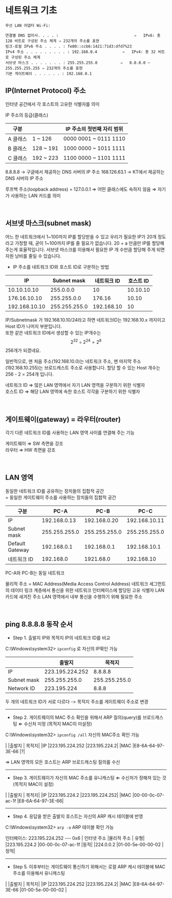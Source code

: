 
# 네트워크 기초


```
무선 LAN 어댑터 Wi-Fi:

연결별 DNS 접미사. . . . :			                     ⇒   IPv6: 총 128 비트로 구성된 주소 체게 ⇒ 232개의 주소를 표현
링크-로컬 IPv6 주소 . . . . : fe80::ccb6:1421:71d3:dfd7%23
IPv4 주소 . . . . . . . . . : 192.168.0.4           ⇒   IPv4: 총 32 비트로 구성된 주소 체계
서브넷 마스크 . . . . . . . : 255.255.255.0          ⇒   0.0.0.0 ~ 255.255.255.255 ⇒ 232개의 주소를 표현
기본 게이트웨이 . . . . . . : 192.168.0.1
```

## IP(Internet Protocol) 주소
인터넷 공간에서 각 호스트의 고유한 식별자를 의미

IP 주소의 등급(클래스)

|구분 |	| IP 주소의 첫번째 자리 범위|
|-------|---|-------------------------------|
|A 클래스|	  1 ~ 126	|0000 0001 ~ 0111 1110|		
|B 클래스 |	128 ~ 191	|1000 0000 ~ 1011 1111|		
|C 클래스 |	192 ~ 223	|1100 0000 ~ 1101 1111|

8.8.8.8 → 구글에서 제공하는 DNS 서버의 IP 주소
168.126.63.1 → KT에서 제공하는 DNS 서버의 IP 주소

루프백 주소(loopback address) = 127.0.0.1 ⇒ 어떤 클래스에도 속하지 않음 ⇒ 자기가 사용하는 LAN 카드를 의미

<br/>

## 서브넷 마스크(subnet mask)

어느 한 네트워크에서 1~100까지 IP를 할당받을 수 있고 우리가 필요한 IP가 20개 정도라고 가정할 때, 굳이 1~100까지 IP를 줄 필요가 없습니다. 20 + a 만큼만 IP를 할당해 주는게 효율적입니다. 서브넷 마스크를 이용해서 필요한 IP 개 수만큼 할당해 주게 되면 자원 낭비를 줄일 수 있습니다.

- IP 주소를 네트워크 ID와 호스트 ID로 구분하는 방법

|IP		|	Subnet mask 	|	네트워크 ID	 |	호스트 ID|
|-------|-------------------|----------------|-----------|
|10.10.10.10	|	255.0.0.0	|	10		|	10.10.10|
|176.16.10.10	|	255.255.0.0	|	176.16		|	10.10|
|192.168.10.10	|	255.255.255.0	|	192.168.10	|	10|

IP/Subnetmask 가 192.168.10.10/24라고 하면 네트워크ID는 192.168.10.x 까지이고 Host ID가 나머지 부분입니다.<br/>
또한 같은 네트워크 ID에서 생성할 수 있는 IP개수는 
$$2^{32} \div 2^{24} = 2^{8}$$ 256개가 되겠네요.

일반적으로, 맨 처음 주소(192.168.10.0)는 네트워크 주소, 맨 마지막 주소(192.168.10.255)는 브로드캐스트 주소로 사용합니다. 할당 할 수 있는 Host 개수는 256 - 2  = 254개 입니다.

네트워크 ID ⇒ 많은 LAN 영역에서 자기 LAN 영역을 구분하기 위한 식별자<br/>
호스트 ID   ⇒ 해당 LAN 영역에 속한 호스트 각각을 구분하기 위한 식별자 

<br/>

## 게이트웨이(gateway) = 라우터(router)
각기 다른 네트워크 ID를 사용하는 LAN 영역 사이를 연결해 주는 기능

게이트웨이 ⇒ SW 측면을 강조<br/>
라우터 ⇒ HW 측면을 강조

<br/>

## LAN 영역

동일한 네트워크 ID를 공유하는 장치들의 집합적 공간<br/>
= 동일한 게이트웨이 주소를 사용하는 장치들의 집합적 공간 


|구분		|	PC-A		| PC-B	|	PC-C|
|-------|---------|-------|----------|
|IP			|192.168.0.13	|192.168.0.20	|192.168.10.11|
|Subnet mask |		255.255.255.0	|255.255.255.0	|255.255.255.0|
|Default Gateway|	192.168.0.1	| 192.168.0.1	|192.168.10.1	|
|네트워크 ID	|	192.168.0	| 1921.68.0	| 192.168.10 |

PC-A와 PC-B는 동일 네트워크

물리적 주소 = MAC Address(Media Access Control Address) 
네트워크 세그먼트의 데이터 링크 계층에서 통신을 위한 네트워크 인터페이스에 할당된 고유 식별자
LAN 카드에 새겨진 주소
LAN 영역에서 내부 통신을 수행하기 위해 필요한 주소

<br/>

## ping 8.8.8.8 동작 순서

- Step 1. 출발지 IP와 목적지 IP의 네트워크 ID를 비교

C:\Windows\system32> `ipconfig` 로 자신의 IP확인 가능
		
|      |출발지| 	목적지|
|------|------|----------|
|IP		|223.195.224.252	|8.8.8.8|
|Subnet mask	|255.255.255.0		|255.255.255.0|
|Network ID	|223.195.224		|8.8.8|			

두 개의 네트워크 ID가 서로 다르다 -> 목적지 주소를 게이트웨이 주소로 변경

---

- Step 2. 게이트웨이의 MAC 주소 확인을 위해서 ARP 질의(query)를 브로드캐스팅	⇐ 수신처 미정 (목적지 MAC이 미설정)

C:\Windows\system32> `ipconfig /all` 자신의 MAC주소 확인 가능

|       |출발지 		|	목적지|
|IP		|223.195.224.252	|223.195.224.2|
|MAC	|E8-6A-64-97-3E-66	|?|			

⇒ LAN 영역의 모든 호스트는 ARP 브로드캐스팅 질의를 수신

---

- Step 3. 게이트웨이가 자신의 MAC 주소를 유니캐스팅		⇐ 수신처가 정해져 있는 것 (목적지 MAC이 설정)

|       |출발지 		|	목적지|
|IP		|223.195.224.2	|223.195.224.252|
|MAC	|00-00-0c-07-ac-1f	|E8-6A-64-97-3E-66|		
		
---

- Step 4. 응답을 받은 출발지 호스트는 자신의 ARP 캐시 테이블에 반영

C:\Windows\system32> `arp -a` ARP 테이블 확인 가능

인터페이스: 223.195.224.252 --- 0x6
|    인터넷 주소   |물리적 주소   		|	유형|
|223.195.224.2	|00-00-0c-07-ac-1f	|동적|
|224.0.0.2 	|01-00-5e-00-00-02	|정적|	

---

- Step 5. 이후부터는 게이트웨이 통신하기 위해서는 로컬 ARP 캐시 테이블에 MAC 주소를 이용해서 유니캐스팅

|       |출발지 		|	목적지|
|IP		|223.195.224.252	|223.195.224.2|
|MAC	|E8-6A-64-97-3E-66	|01-00-5e-00-00-02	|		


